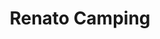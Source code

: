 ---
title: "Renato Camping"
url: /ciudad-autonoma-de-buenos-aires/renato-camping/
shop: exterior
---